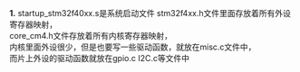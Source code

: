 **1.**
startup_stm32f40xx.s是系统启动文件
 stm32f4xx.h文件里面存放着所有外设寄存器映射，   
core_cm4.h文件存放着所有内核寄存器映射，   
内核里面外设很少，但是也要写一些驱动函数，就放在misc.c文件中，   
而片上外设的驱动函数就放在gpio.c I2C.c等文件中